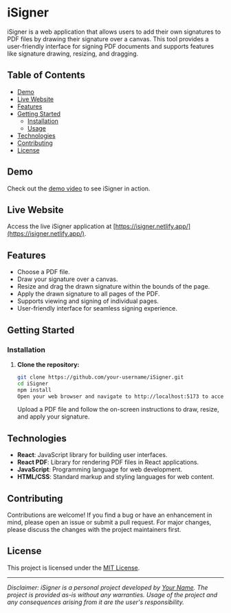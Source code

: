 # iSigner

iSigner is a web application that allows users to add their own signatures to PDF files by drawing their signature over a canvas. This tool provides a user-friendly interface for signing PDF documents and supports features like signature drawing, resizing, and dragging.

## Table of Contents

- [Demo](#demo)
- [Live Website](#live-website)
- [Features](#features)
- [Getting Started](#getting-started)
  - [Installation](#installation)
  - [Usage](#usage)
- [Technologies](#technologies)
- [Contributing](#contributing)
- [License](#license)

## Demo

Check out the [demo video]([https://www.awesomescreenshot.com/video/20119936?key=a6a1ac2ad82607dbae669253edf00623](https://www.awesomescreenshot.com/video/20308842?key=2254908ce7f19b2ef013456be2d07fde)) to see iSigner in action.

## Live Website

Access the live iSigner application at [https://isigner.netlify.app/](https://isigner.netlify.app/).

## Features

- Choose a PDF file.
- Draw your signature over a canvas.
- Resize and drag the drawn signature within the bounds of the page.
- Apply the drawn signature to all pages of the PDF.
- Supports viewing and signing of individual pages.
- User-friendly interface for seamless signing experience.

## Getting Started

### Installation

1. **Clone the repository:**

   ```bash
   git clone https://github.com/your-username/iSigner.git
   cd iSigner
   npm install
   Open your web browser and navigate to http://localhost:5173 to access iSigner.
   ```

   Upload a PDF file and follow the on-screen instructions to draw, resize, and apply your signature.

## Technologies

- **React**: JavaScript library for building user interfaces.
- **React PDF**: Library for rendering PDF files in React applications.
- **JavaScript**: Programming language for web development.
- **HTML/CSS**: Standard markup and styling languages for web content.

## Contributing

Contributions are welcome! If you find a bug or have an enhancement in mind, please open an issue or submit a pull request. For major changes, please discuss the changes with the project maintainers first.

## License

This project is licensed under the [MIT License](LICENSE).

---

_Disclaimer: iSigner is a personal project developed by [Your Name](https://github.com/your-username). The project is provided as-is without any warranties. Usage of the project and any consequences arising from it are the user's responsibility._
